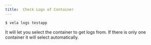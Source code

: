 ```yaml
---
title:  Check Logs of Container
---
```


```bash
$ vela logs testapp
```

It will let you select the container to get logs from. If there is only one container it will select automatically.
